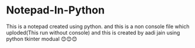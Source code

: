 # Notepad-In-Python
This is a notepad created using python. and this is a non console file which uploded(This run without console)
and this is created by aadi jain using python tkinter modual
😊😊😊
